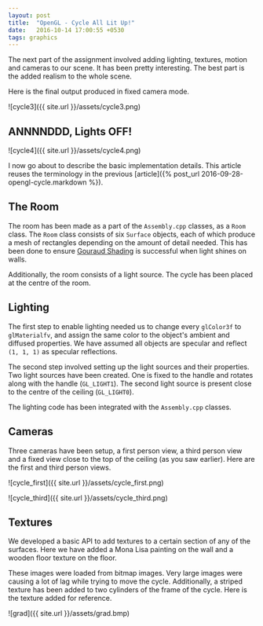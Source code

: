 ```yaml
---
layout: post
title:  "OpenGL - Cycle All Lit Up!"
date:   2016-10-14 17:00:55 +0530
tags: graphics
---
```


The next part of the assignment involved adding lighting, textures, motion and cameras to our scene. It has been pretty interesting. The best part is the added realism to the whole scene.

Here is the final output produced in fixed camera mode.

![cycle3]({{ site.url }}/assets/cycle3.png)

## ANNNNDDD, Lights OFF!

![cycle4]({{ site.url }}/assets/cycle4.png)

I now go about to describe the basic implementation details. This article reuses the terminology in the previous [article]({% post_url 2016-09-28-opengl-cycle.markdown %}).

## The Room

The room has been made as a part of the `Assembly.cpp` classes, as a `Room` class. The `Room` class consists of six `Surface` objects, each of which produce a mesh of rectangles depending on the amount of detail needed. This has been done to ensure [Gouraud Shading](https://en.wikipedia.org/wiki/Gouraud_shading) is successful when light shines on walls.

Additionally, the room consists of a light source. The cycle has been placed at the centre of the room.

## Lighting

The first step to enable lighting needed us to change every `glColor3f` to `glMaterialfv`, and assign the same color to the object's ambient and diffused properties. We have assumed all objects are specular and reflect `(1, 1, 1)` as specular reflections.

The second step involved setting up the light sources and their properties. Two light sources have been created. One is fixed to the handle and rotates along with the handle (`GL_LIGHT1`). The second light source is present close to the centre of the ceiling (`GL_LIGHT0`).

The lighting code has been integrated with the `Assembly.cpp` classes.

## Cameras

Three cameras have been setup, a first person view, a third person view and a fixed view close to the top of the ceiling (as you saw earlier). Here are the first and third person views.

![cycle_first]({{ site.url }}/assets/cycle_first.png)

![cycle_third]({{ site.url }}/assets/cycle_third.png)

## Textures

We developed a basic API to add textures to a certain section of any of the surfaces. Here we have added a Mona Lisa painting on the wall and a wooden floor texture on the floor.

These images were loaded from bitmap images. Very large images were causing a lot of lag while trying to move the cycle.
Additionally, a striped texture has been added to two cylinders of the frame of the cycle. Here is the texture added for reference.

![grad]({{ site.url }}/assets/grad.bmp)